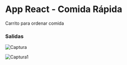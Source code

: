 
# App React - Comida Rápida

Carrito para ordenar comida

### Salidas

![Captura](https://user-images.githubusercontent.com/7141537/153916769-445f8c83-ea9b-47a5-9beb-9a6e63c33276.PNG)

![Captura1](https://user-images.githubusercontent.com/7141537/153916763-2ff493cf-7f1b-461a-87ed-76e8f6caf55c.PNG)
